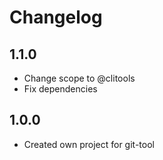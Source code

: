 # Changelog

## 1.1.0

* Change scope to @clitools
* Fix dependencies

## 1.0.0

* Created own project for git-tool